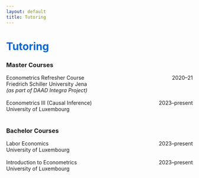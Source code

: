 ```yaml
---
layout: default
title: Tutoring
---
```


<h1 style="color: #0366d6;">Tutoring</h1>

### Master Courses

<div style="display: flex; justify-content: space-between;">
  <div>
    Econometrics Refresher Course<br>
    <span class="tutoring-univ">Friedrich Schiller University Jena</span><br>
    <span class="tutoring-note"><em>(as part of DAAD Integra Project)</em></span>
  </div>
  <div style="text-align: right; white-space: nowrap;">2020–21</div>
</div>
<br>

<div style="display: flex; justify-content: space-between;">
  <div>
    Econometrics III (Causal Inference)<br>
    <span class="tutoring-univ">University of Luxembourg</span>
  </div>
  <div style="text-align: right; white-space: nowrap;">2023–present</div>
</div>
<br>

### Bachelor Courses

<div style="display: flex; justify-content: space-between;">
  <div>
    Labor Economics<br>
    <span class="tutoring-univ">University of Luxembourg</span>
  </div>
  <div style="text-align: right; white-space: nowrap;">2023–present</div>
</div>
<br>

<div style="display: flex; justify-content: space-between;">
  <div>
    Introduction to Econometrics<br>
    <span class="tutoring-univ">University of Luxembourg</span>
  </div>
  <div style="text-align: right; white-space: nowrap;">2023–present</div>
</div>
